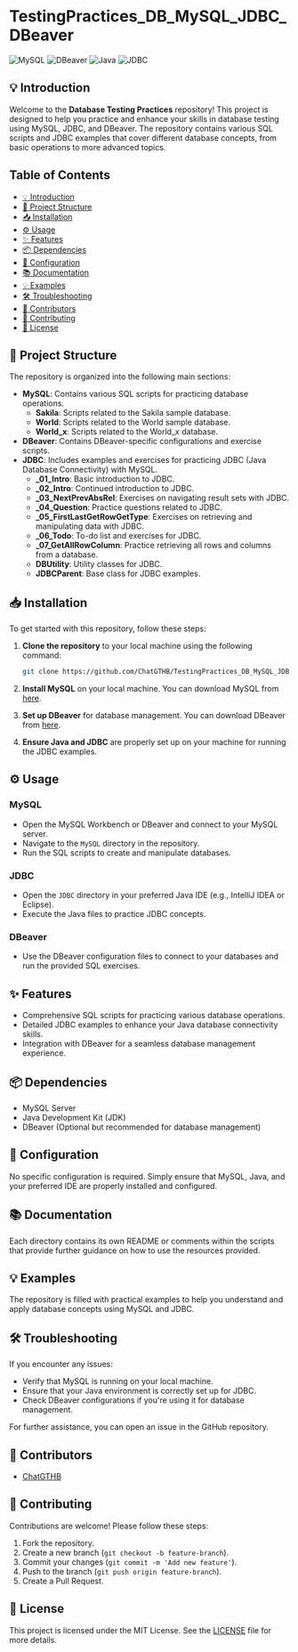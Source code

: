 # TestingPractices_DB_MySQL_JDBC_DBeaver

![MySQL](https://img.shields.io/badge/MySQL-4479A1?style=for-the-badge&logo=mysql&logoColor=white)
![DBeaver](https://img.shields.io/badge/DBeaver-072A43?style=for-the-badge&logo=dbeaver&logoColor=white)
![Java](https://img.shields.io/badge/Java-ED8B00?style=for-the-badge&logo=java&logoColor=white)
![JDBC](https://img.shields.io/badge/JDBC-3776AB?style=for-the-badge&logo=java&logoColor=white)

## 💡 Introduction
Welcome to the **Database Testing Practices** repository! This project is designed to help you practice and enhance your skills in database testing using MySQL, JDBC, and DBeaver. The repository contains various SQL scripts and JDBC examples that cover different database concepts, from basic operations to more advanced topics.

## Table of Contents
- [💡 Introduction](#💡-introduction)
- [📂 Project Structure](#📂-project-structure)
- [📥 Installation](#📥-installation)
- [⚙️ Usage](#⚙️-usage)
- [✨ Features](#✨-features)
- [📦 Dependencies](#📦-dependencies)
- [🔧 Configuration](#🔧-configuration)
- [📚 Documentation](#📚-documentation)
- [💡 Examples](#💡-examples)
- [🛠️ Troubleshooting](#🛠️-troubleshooting)
- [👥 Contributors](#👥-contributors)
- [🤝 Contributing](#🤝-contributing)
- [📜 License](#📜-license)

## 📂 Project Structure
The repository is organized into the following main sections:

- **MySQL**: Contains various SQL scripts for practicing database operations.
  - **Sakila**: Scripts related to the Sakila sample database.
  - **World**: Scripts related to the World sample database.
  - **World_x**: Scripts related to the World_x database.
- **DBeaver**: Contains DBeaver-specific configurations and exercise scripts.
- **JDBC**: Includes examples and exercises for practicing JDBC (Java Database Connectivity) with MySQL.
  - **_01_Intro**: Basic introduction to JDBC.
  - **_02_Intro**: Continued introduction to JDBC.
  - **_03_NextPrevAbsRel**: Exercises on navigating result sets with JDBC.
  - **_04_Question**: Practice questions related to JDBC.
  - **_05_FirstLastGetRowGetType**: Exercises on retrieving and manipulating data with JDBC.
  - **_06_Todo**: To-do list and exercises for JDBC.
  - **_07_GetAllRowColumn**: Practice retrieving all rows and columns from a database.
  - **DBUtility**: Utility classes for JDBC.
  - **JDBCParent**: Base class for JDBC examples.

## 📥 Installation
To get started with this repository, follow these steps:

1. **Clone the repository** to your local machine using the following command:
   ```bash
   git clone https://github.com/ChatGTHB/TestingPractices_DB_MySQL_JDBC_DBeaver.git
   ```
   
2. **Install MySQL** on your local machine. You can download MySQL from [here](https://dev.mysql.com/downloads/).

3. **Set up DBeaver** for database management. You can download DBeaver from [here](https://dbeaver.io/download/).

4. **Ensure Java and JDBC** are properly set up on your machine for running the JDBC examples.

## ⚙️ Usage
### MySQL
- Open the MySQL Workbench or DBeaver and connect to your MySQL server.
- Navigate to the `MySQL` directory in the repository.
- Run the SQL scripts to create and manipulate databases.

### JDBC
- Open the `JDBC` directory in your preferred Java IDE (e.g., IntelliJ IDEA or Eclipse).
- Execute the Java files to practice JDBC concepts.

### DBeaver
- Use the DBeaver configuration files to connect to your databases and run the provided SQL exercises.

## ✨ Features
- Comprehensive SQL scripts for practicing various database operations.
- Detailed JDBC examples to enhance your Java database connectivity skills.
- Integration with DBeaver for a seamless database management experience.

## 📦 Dependencies
- MySQL Server
- Java Development Kit (JDK)
- DBeaver (Optional but recommended for database management)

## 🔧 Configuration
No specific configuration is required. Simply ensure that MySQL, Java, and your preferred IDE are properly installed and configured.

## 📚 Documentation
Each directory contains its own README or comments within the scripts that provide further guidance on how to use the resources provided.

## 💡 Examples
The repository is filled with practical examples to help you understand and apply database concepts using MySQL and JDBC.

## 🛠️ Troubleshooting
If you encounter any issues:
- Verify that MySQL is running on your local machine.
- Ensure that your Java environment is correctly set up for JDBC.
- Check DBeaver configurations if you're using it for database management.

For further assistance, you can open an issue in the GitHub repository.

## 👥 Contributors
- [ChatGTHB](https://github.com/ChatGTHB)

## 🤝 Contributing
Contributions are welcome! Please follow these steps:
1. Fork the repository.
2. Create a new branch (`git checkout -b feature-branch`).
3. Commit your changes (`git commit -m 'Add new feature'`).
4. Push to the branch (`git push origin feature-branch`).
5. Create a Pull Request.

## 📜 License
This project is licensed under the MIT License. See the [LICENSE](LICENSE) file for more details.
